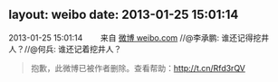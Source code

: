 layout: weibo
date: 2013-01-25 15:01:14
---
2013-01-25 15:01:14  &nbsp;&nbsp;&nbsp;&nbsp;&nbsp;&nbsp; 来自 <a href="http://weibo.com/" rel="nofollow">微博 weibo.com</a>
//@李承鹏: 谁还记得挖井人？//@何兵: 谁还记着挖井人？
>  抱歉，此微博已被作者删除。查看帮助：http://t.cn/Rfd3rQV
